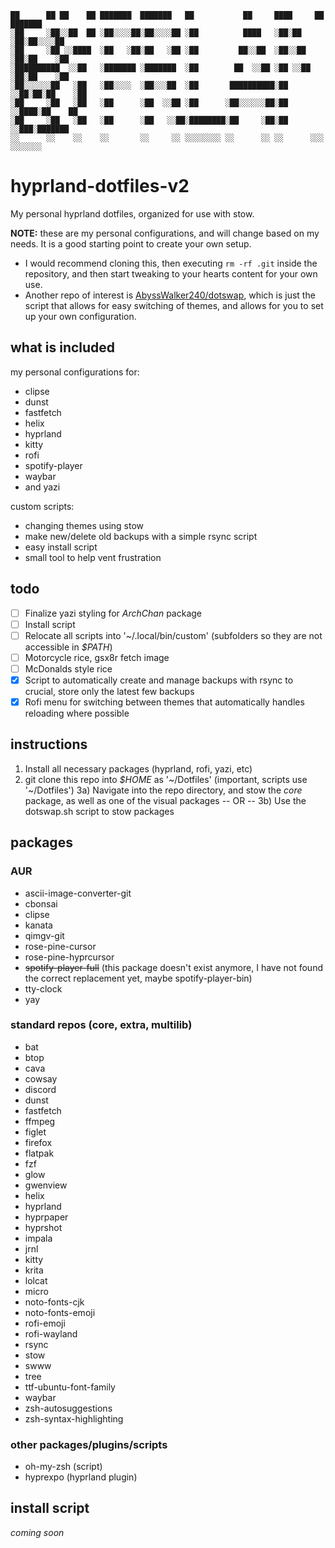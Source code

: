  ```
 ██      ██ ██    ██ ███████  ███████   ██           ██     ████     ██ ███████  
░██     ░██░░██  ██ ░██░░░░██░██░░░░██ ░██          ████   ░██░██   ░██░██░░░░██ 
░██     ░██ ░░████  ░██   ░██░██   ░██ ░██         ██░░██  ░██░░██  ░██░██    ░██
░██████████  ░░██   ░███████ ░███████  ░██        ██  ░░██ ░██ ░░██ ░██░██    ░██
░██░░░░░░██   ░██   ░██░░░░  ░██░░░██  ░██       ██████████░██  ░░██░██░██    ░██
░██     ░██   ░██   ░██      ░██  ░░██ ░██      ░██░░░░░░██░██   ░░████░██    ██ 
░██     ░██   ░██   ░██      ░██   ░░██░████████░██     ░██░██    ░░███░███████  
░░      ░░    ░░    ░░       ░░     ░░ ░░░░░░░░ ░░      ░░ ░░      ░░░ ░░░░░░░   
```

# hyprland-dotfiles-v2
My personal hyprland dotfiles, organized for use with stow.

**NOTE:** these are my personal configurations, and will change based on my needs. It is a good starting point to create your own setup.
* I would recommend cloning this, then executing ``rm -rf .git`` inside the repository, and then start tweaking to your hearts content for your own use.
* Another repo of interest is [AbyssWalker240/dotswap](https://github.com/AbyssWalker240/dotswap), which is just the script that allows for easy switching of themes, and allows for you to set up your own configuration.

## what is included
my personal configurations for:
* clipse
* dunst
* fastfetch
* helix
* hyprland
* kitty
* rofi
* spotify-player
* waybar
* and yazi

custom scripts:
* changing themes using stow
* make new/delete old backups with a simple rsync script
* easy install script
* small tool to help vent frustration

## todo

* [ ] Finalize yazi styling for *ArchChan* package
* [ ] Install script
* [ ] Relocate all scripts into '~/.local/bin/custom' (subfolders so they are not accessible in *$PATH*) 
* [ ] Motorcycle rice, gsx8r fetch image
* [ ] McDonalds style rice
* [x] Script to automatically create and manage backups with rsync to crucial, store only the latest few backups
* [x] Rofi menu for switching between themes that automatically handles reloading where possible

## instructions

1) Install all necessary packages (hyprland, rofi, yazi, etc)
2) git clone this repo into *$HOME* as '~/Dotfiles' (important, scripts use '~/Dotfiles')
3a) Navigate into the repo directory, and stow the *core* package, as well as one of the visual packages
    -- OR --
3b) Use the dotswap.sh script to stow packages

## packages

### AUR

* ascii-image-converter-git
* cbonsai
* clipse
* kanata
* qimgv-git
* rose-pine-cursor
* rose-pine-hyprcursor
* ~~spotify-player-full~~ (this package doesn't exist anymore, I have not found the correct replacement yet, maybe spotify-player-bin)
* tty-clock
* yay

### standard repos (core, extra, multilib)

* bat
* btop
* cava
* cowsay
* discord
* dunst
* fastfetch
* ffmpeg
* figlet
* firefox
* flatpak
* fzf
* glow
* gwenview
* helix
* hyprland
* hyprpaper
* hyprshot
* impala
* jrnl
* kitty
* krita
* lolcat
* micro
* noto-fonts-cjk
* noto-fonts-emoji
* rofi-emoji
* rofi-wayland
* rsync
* stow
* swww
* tree
* ttf-ubuntu-font-family
* waybar
* zsh-autosuggestions
* zsh-syntax-highlighting

### other packages/plugins/scripts

* oh-my-zsh (script)
* hyprexpo (hyprland plugin)

## install script

*coming soon*
